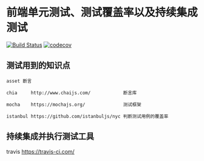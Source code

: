 # 前端单元测试、测试覆盖率以及持续集成测试

[![Build Status](https://travis-ci.com/wjJSBlog/testing.svg?branch=master)](https://travis-ci.com/wjJSBlog/testing)
[![codecov](https://codecov.io/gh/wjJSBlog/testing/branch/master/graph/badge.svg)](https://codecov.io/gh/wjJSBlog/testing)

## 测试用到的知识点

    asset 断言

    chia     http://www.chaijs.com/            断言库

    mocha    https://mochajs.org/              测试框架

    istanbul https://github.com/istanbuljs/nyc 判断测试用例的覆盖率

## 持续集成并执行测试工具

   travis https://travis-ci.com/ 
